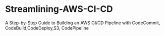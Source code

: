 # Streamlining-AWS-CI-CD
A Step-by-Step Guide to Building an AWS CI/CD Pipeline with CodeCommit, CodeBuild,CodeDeploy,S3, CodePipeline

